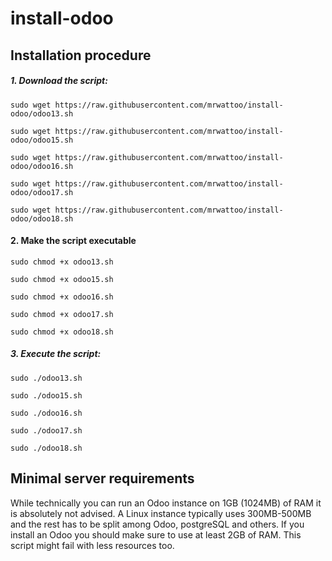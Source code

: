# install-odoo



## Installation procedure

##### 1. Download the script:
```
sudo wget https://raw.githubusercontent.com/mrwattoo/install-odoo/odoo13.sh
```
```
sudo wget https://raw.githubusercontent.com/mrwattoo/install-odoo/odoo15.sh
```
```
sudo wget https://raw.githubusercontent.com/mrwattoo/install-odoo/odoo16.sh
```
```
sudo wget https://raw.githubusercontent.com/mrwattoo/install-odoo/odoo17.sh
```
```
sudo wget https://raw.githubusercontent.com/mrwattoo/install-odoo/odoo18.sh
```



#### 2. Make the script executable
```
sudo chmod +x odoo13.sh
```
```
sudo chmod +x odoo15.sh
```
```
sudo chmod +x odoo16.sh
```
```
sudo chmod +x odoo17.sh
```
```
sudo chmod +x odoo18.sh
```
##### 3. Execute the script:
```
sudo ./odoo13.sh
```
```
sudo ./odoo15.sh
```
```
sudo ./odoo16.sh
```
```
sudo ./odoo17.sh
```
```
sudo ./odoo18.sh
```

## Minimal server requirements
While technically you can run an Odoo instance on 1GB (1024MB) of RAM it is absolutely not advised. A Linux instance typically uses 300MB-500MB and the rest has to be split among Odoo, postgreSQL and others. If you install an Odoo you should make sure to use at least 2GB of RAM. This script might fail with less resources too.

